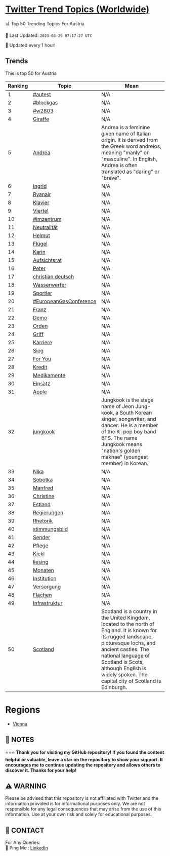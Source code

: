 [Twitter Trend Topics (Worldwide)](https://github.com/ErcinDedeoglu/Twitter-Trend-Topics)
==========


📊 Top 50 Trending Topics For Austria

📆 Last Updated: `2023-03-29 07:17:27 UTC`

🔧 Updated every 1 hour!


## Trends

This is top 50 for Austria

| Ranking | Topic | Mean |
| ------- | ------------ | ------------ |
| 1 | [#autest](http://twitter.com/search?q=%23autest) | N/A |
| 2 | [#blockgas](http://twitter.com/search?q=%23blockgas) | N/A |
| 3 | [#w2803](http://twitter.com/search?q=%23w2803) | N/A |
| 4 | [Giraffe](http://twitter.com/search?q=Giraffe) | N/A |
| 5 | [Andrea](http://twitter.com/search?q=Andrea) | Andrea is a feminine given name of Italian origin. It is derived from the Greek word andreios, meaning "manly" or "masculine". In English, Andrea is often translated as "daring" or "brave". |
| 6 | [Ingrid](http://twitter.com/search?q=Ingrid) | N/A |
| 7 | [Ryanair](http://twitter.com/search?q=Ryanair) | N/A |
| 8 | [Klavier](http://twitter.com/search?q=Klavier) | N/A |
| 9 | [Viertel](http://twitter.com/search?q=Viertel) | N/A |
| 10 | [#imzentrum](http://twitter.com/search?q=%23imzentrum) | N/A |
| 11 | [Neutralität](http://twitter.com/search?q=Neutralit%c3%a4t) | N/A |
| 12 | [Helmut](http://twitter.com/search?q=Helmut) | N/A |
| 13 | [Flügel](http://twitter.com/search?q=Fl%c3%bcgel) | N/A |
| 14 | [Karin](http://twitter.com/search?q=Karin) | N/A |
| 15 | [Aufsichtsrat](http://twitter.com/search?q=Aufsichtsrat) | N/A |
| 16 | [Peter](http://twitter.com/search?q=Peter) | N/A |
| 17 | [christian deutsch](http://twitter.com/search?q=christian+deutsch) | N/A |
| 18 | [Wasserwerfer](http://twitter.com/search?q=Wasserwerfer) | N/A |
| 19 | [Sportler](http://twitter.com/search?q=Sportler) | N/A |
| 20 | [#EuropeanGasConference](http://twitter.com/search?q=%23EuropeanGasConference) | N/A |
| 21 | [Franz](http://twitter.com/search?q=Franz) | N/A |
| 22 | [Demo](http://twitter.com/search?q=Demo) | N/A |
| 23 | [Orden](http://twitter.com/search?q=Orden) | N/A |
| 24 | [Griff](http://twitter.com/search?q=Griff) | N/A |
| 25 | [Karriere](http://twitter.com/search?q=Karriere) | N/A |
| 26 | [Sieg](http://twitter.com/search?q=Sieg) | N/A |
| 27 | [For You](http://twitter.com/search?q=For+You) | N/A |
| 28 | [Kredit](http://twitter.com/search?q=Kredit) | N/A |
| 29 | [Medikamente](http://twitter.com/search?q=Medikamente) | N/A |
| 30 | [Einsatz](http://twitter.com/search?q=Einsatz) | N/A |
| 31 | [Apple](http://twitter.com/search?q=Apple) | N/A |
| 32 | [jungkook](http://twitter.com/search?q=jungkook) | Jungkook is the stage name of Jeon Jung-kook, a South Korean singer, songwriter, and dancer. He is a member of the K-pop boy band BTS. The name Jungkook means "nation's golden maknae" (youngest member) in Korean. |
| 33 | [Nika](http://twitter.com/search?q=Nika) | N/A |
| 34 | [Sobotka](http://twitter.com/search?q=Sobotka) | N/A |
| 35 | [Manfred](http://twitter.com/search?q=Manfred) | N/A |
| 36 | [Christine](http://twitter.com/search?q=Christine) | N/A |
| 37 | [Estland](http://twitter.com/search?q=Estland) | N/A |
| 38 | [Regierungen](http://twitter.com/search?q=Regierungen) | N/A |
| 39 | [Rhetorik](http://twitter.com/search?q=Rhetorik) | N/A |
| 40 | [stimmungsbild](http://twitter.com/search?q=stimmungsbild) | N/A |
| 41 | [Sender](http://twitter.com/search?q=Sender) | N/A |
| 42 | [Pflege](http://twitter.com/search?q=Pflege) | N/A |
| 43 | [Kickl](http://twitter.com/search?q=Kickl) | N/A |
| 44 | [liesing](http://twitter.com/search?q=liesing) | N/A |
| 45 | [Monaten](http://twitter.com/search?q=Monaten) | N/A |
| 46 | [Institution](http://twitter.com/search?q=Institution) | N/A |
| 47 | [Versorgung](http://twitter.com/search?q=Versorgung) | N/A |
| 48 | [Flächen](http://twitter.com/search?q=Fl%c3%a4chen) | N/A |
| 49 | [Infrastruktur](http://twitter.com/search?q=Infrastruktur) | N/A |
| 50 | [Scotland](http://twitter.com/search?q=Scotland) | Scotland is a country in the United Kingdom, located to the north of England. It is known for its rugged landscape, picturesque lochs, and ancient castles. The national language of Scotland is Scots, although English is widely spoken. The capital city of Scotland is Edinburgh. |



# Regions

* [Vienna](</Austria/Vienna.md>)



## 📝 NOTES

⭐⭐⭐ **Thank you for visiting my GitHub repository! If you found the content helpful or valuable, leave a star on the repository to show your support. It encourages me to continue updating the repository and allows others to discover it. Thanks for your help!**


## ⚠️ WARNING

Please be advised that this repository is not affiliated with Twitter and the information provided is for informational purposes only. We are not responsible for any legal consequences that may arise from the use of this information. Use at your own risk and solely for educational purposes.


## 📨 CONTACT

 For Any Queries:  
            🏓 Ping Me : [LinkedIn](https://www.linkedin.com/in/ercindedeoglu/)
